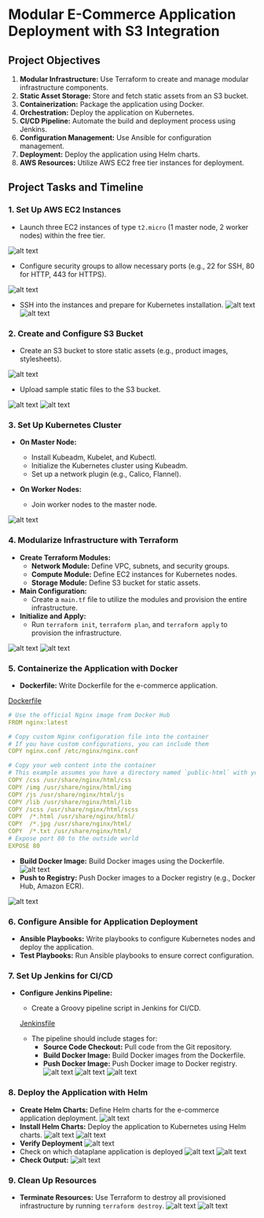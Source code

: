 # Modular E-Commerce Application Deployment with S3 Integration

## Project Objectives

1. **Modular Infrastructure:** Use Terraform to create and manage modular infrastructure components.
2. **Static Asset Storage:** Store and fetch static assets from an S3 bucket.
3. **Containerization:** Package the application using Docker.
4. **Orchestration:** Deploy the application on Kubernetes.
5. **CI/CD Pipeline:** Automate the build and deployment process using Jenkins.
6. **Configuration Management:** Use Ansible for configuration management.
7. **Deployment:** Deploy the application using Helm charts.
8. **AWS Resources:** Utilize AWS EC2 free tier instances for deployment.

## Project Tasks and Timeline

### 1. Set Up AWS EC2 Instances 
- Launch three EC2 instances of type `t2.micro` (1 master node, 2 worker nodes) within the free tier.

![alt text](<Images/Screenshot from 2024-09-09 07-29-59.png>)

- Configure security groups to allow necessary ports (e.g., 22 for SSH, 80 for HTTP, 443 for HTTPS).

![alt text](<Images/Screenshot from 2024-09-09 07-30-28.png>)

- SSH into the instances and prepare for Kubernetes installation.
![alt text](<Images/Screenshot from 2024-09-09 07-42-26.png>)
![alt text](<Images/Screenshot from 2024-09-09 07-43-26.png>)
### 2. Create and Configure S3 Bucket 
- Create an S3 bucket to store static assets (e.g., product images, stylesheets).

![alt text](<Images/Screenshot from 2024-09-09 07-33-36.png>)

- Upload sample static files to the S3 bucket.

![alt text](<Images/Screenshot from 2024-09-09 07-37-07.png>)
![alt text](<Images/Screenshot from 2024-09-09 07-37-36.png>)


### 3. Set Up Kubernetes Cluster 
- **On Master Node:**
  - Install Kubeadm, Kubelet, and Kubectl.
  - Initialize the Kubernetes cluster using Kubeadm.
  - Set up a network plugin (e.g., Calico, Flannel).

- **On Worker Nodes:**
  - Join worker nodes to the master node.

![alt text](<Images/Screenshot from 2024-09-09 07-56-04.png>)
### 4. Modularize Infrastructure with Terraform 
- **Create Terraform Modules:**
  - **Network Module:** Define VPC, subnets, and security groups.
  - **Compute Module:** Define EC2 instances for Kubernetes nodes.
  - **Storage Module:** Define S3 bucket for static assets.
- **Main Configuration:**
  - Create a `main.tf` file to utilize the modules and provision the entire infrastructure.
- **Initialize and Apply:**
  - Run `terraform init`, `terraform plan`, and `terraform apply` to provision the infrastructure.

![alt text](<Images/Screenshot from 2024-09-09 07-17-41.png>)
![alt text](<Images/Screenshot from 2024-09-09 07-29-26.png>)
### 5. Containerize the Application with Docker 
- **Dockerfile:** Write Dockerfile for the e-commerce application.

[Dockerfile](frontend/Dockerfile)
```yml
# Use the official Nginx image from Docker Hub
FROM nginx:latest

# Copy custom Nginx configuration file into the container
# If you have custom configurations, you can include them
COPY nginx.conf /etc/nginx/nginx.conf

# Copy your web content into the container
# This example assumes you have a directory named `public-html` with your web content
COPY /css /usr/share/nginx/html/css
COPY /img /usr/share/nginx/html/img
COPY /js /usr/share/nginx/html/js
COPY /lib /usr/share/nginx/html/lib
COPY /scss /usr/share/nginx/html/scss
COPY  /*.html /usr/share/nginx/html/
COPY  /*.jpg /usr/share/nginx/html/
COPY  /*.txt /usr/share/nginx/html/
# Expose port 80 to the outside world
EXPOSE 80
```
- **Build Docker Image:** Build Docker images using the Dockerfile.
![alt text](Images/jenkin4.png)
- **Push to Registry:** Push Docker images to a Docker registry (e.g., Docker Hub, Amazon ECR).

![alt text](Images/jenkin5.png)

### 6. Configure Ansible for Application Deployment 
- **Ansible Playbooks:** Write playbooks to configure Kubernetes nodes and deploy the application.
- **Test Playbooks:** Run Ansible playbooks to ensure correct configuration.


### 7. Set Up Jenkins for CI/CD 

- **Configure Jenkins Pipeline:**
  - Create a Groovy pipeline script in Jenkins for CI/CD.
  
  [Jenkinsfile](Jenkinsfile)
  
  - The pipeline should include stages for:
    - **Source Code Checkout:** Pull code from the Git repository.
    - **Build Docker Image:** Build Docker images from the Dockerfile.
    - **Push Docker Image:** Push Docker image to Docker registry.
    ![alt text](<Images/jenkin1.png>)
    ![alt text](<Images/jenkin2.png>)
    ![alt text](<Images/jenkin3.png>)

### 8. Deploy the Application with Helm 
- **Create Helm Charts:** Define Helm charts for the e-commerce application deployment.
![alt text](<Images/Screenshot from 2024-09-09 07-57-55.png>)
- **Install Helm Charts:** Deploy the application to Kubernetes using Helm charts.
![alt text](<Images/Screenshot from 2024-09-09 08-01-14.png>)
![alt text](<Images/Screenshot from 2024-09-09 08-10-01.png>)
- **Verify Deployment**
![alt text](<Images/Screenshot from 2024-09-09 08-14-43.png>)
- Check on which dataplane application is deployed
![alt text](<Images/Screenshot from 2024-09-09 08-15-07.png>)
![alt text](<Images/Screenshot from 2024-09-09 08-15-29.png>)
- **Check Output:**
![alt text](<Images/Screenshot from 2024-09-09 08-15-45.png>)
### 9. Clean Up Resources 
- **Terminate Resources:** Use Terraform to destroy all provisioned infrastructure by running `terraform destroy`.
![alt text](<Images/Screenshot from 2024-09-09 08-21-31.png>)
![alt text](<Images/Screenshot from 2024-09-09 08-21-53.png>)


